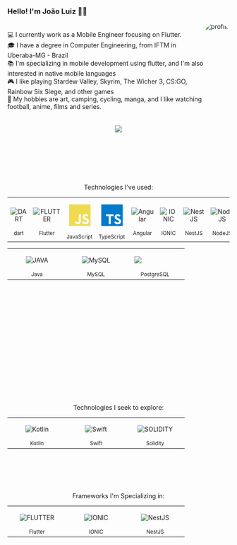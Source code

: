 ### Hello! I'm João Luiz 👋🏻

<img align="right" alt="profile" height="170" style="border-radius:50px;"
    src="https://i.imgur.com/RahqEBC.png?width=739&height=509">

<div style="display: inline_block;">

<br>
💻 I currently work as a Mobile Engineer focusing on Flutter.

<br>
🎓 I have a degree in Computer Engineering, from IFTM in Uberaba-MG - Brazil

<br>
📚 I'm specializing in mobile development using flutter, and I'm also interested in native mobile languages

<br>
🎮 I like playing Stardew Valley, Skyrim, The Wicher 3, CS:GO, Rainbow Six Siege, and other games

<br>
🎨 My hobbies are art, camping, cycling, manga, and I like watching football, anime, films and series.

<br>
<br>
<br>
<div align="center">
    <a href="https://www.linkedin.com/in/joão-luiz-gomes/" target="_blank"><img
            src="https://img.shields.io/badge/-LinkedIn-%230077B5?style=for-the-badge&logo=linkedin&logoColor=white"
            target="_blank"></a>
</div>


<br>
<br>

##
<br>
<br>

<div style="display: inline_block; margin-bottom: 14em;" align="center">
<p>Technologies I've used:</p>

<div>
  <table>
  <tr style="width=100%">
   <td align="center" width="120px">
                        <p>
                            <img align="center" alt="DART" height="50" width="auto"
                                src="https://cdn.jsdelivr.net/gh/devicons/devicon/icons/dart/dart-original.svg">
                        </p>
                        <small>dart</small>
                    </td>
  <td align="center" width="120px">
                        <p>
                            <img align="center" alt="FLUTTER" height="50" width="auto"
                                src="https://cdn.jsdelivr.net/gh/devicons/devicon/icons/flutter/flutter-original.svg">
                        </p>
                        <small>Flutter</small>
      
   <td align="center" width="120px">
                        <p>
                            <img align="center" alt="JS" height="50" width="auto"
                                src="https://raw.githubusercontent.com/devicons/devicon/master/icons/javascript/javascript-plain.svg">
                        </p>
                        <small>JavaScript</small>
                    </td>
 <td align="center" width="120px">
                        <p>
                            <img align="center" alt="TS" height="50" width="auto"
                                src="https://raw.githubusercontent.com/devicons/devicon/master/icons/typescript/typescript-plain.svg">
                        </p>
                        <small>TypeScript</small>
                    </td>
  

  <td align="center" width="120px">
                        <p>
                            <img align="center" alt="Angular" height="50" width="auto"
                                src="https://cdn.jsdelivr.net/gh/devicons/devicon/icons/angularjs/angularjs-original.svg">
                        </p>
                        <small>Angular</small>
                    </td>
      

      

  <td align="center" width="120px">
                        <p>
                            <img align="center" alt="IONIC" height="50" width="auto"
                                src="https://cdn.jsdelivr.net/gh/devicons/devicon/icons/ionic/ionic-original.svg">
                        </p>
                        <small>IONIC</small>
                    </td>


 <td align="center" width="120px">
                        <p>
                            <img align="center" alt="NestJS" height="50" width="auto"
                                src="https://cdn.jsdelivr.net/gh/devicons/devicon/icons/nestjs/nestjs-plain.svg" />
                        </p>
                        <small>NestJS</small>
                    </td>

  <td align="center" width="120px">
                        <p>
                            <img align="center" alt="NodeJS" height="50" width="auto"
                                src="https://cdn.jsdelivr.net/gh/devicons/devicon/icons/nodejs/nodejs-original.svg">
                        </p>
                        <small>NodeJS</small>
                    </td>

 

  </table>
      
   <table>
  <tr style="width=100%">
 
   <td align="center" width="120px !important">
                        <p>
                            <img align="center" alt="JAVA" height="50" width="auto"
                                src="https://cdn.jsdelivr.net/gh/devicons/devicon/icons/java/java-original.svg">
                        </p>
                        <small>Java</small>
                    </td>
    
  <td align="center" width="120px">
                        <p>
                            <img align="center" alt="MySQL" height="50" width="auto"
                                src="https://cdn.jsdelivr.net/gh/devicons/devicon/icons/mysql/mysql-original.svg">
                        </p>
                        <small>MySQL</small>
                    </td>
  

 


 
  <td align="center" width="120px">
                        <p>
                            <img align="center" alt="PostgreSQL" height="50" width="auto" style="color:white"
                                src="https://cdn.jsdelivr.net/gh/devicons/devicon/icons/postgresql/postgresql-original.svg">
                        </p>
                        <small>PostgreSQL</small>

 

  </table>   
</div>
</div>

<br>
<br>
<div style="display: inline_block; margin-top: 50px;" align="center">

<p>Technologies I seek to explore:</p>

  <table>
  <tr style="width=100%">
  
  <td align="center" width="120px">
    <p>
  <img align="center" alt="Kotlin" height="50" width="auto"
      src="https://cdn.jsdelivr.net/gh/devicons/devicon/icons/kotlin/kotlin-original.svg">
    </p>
    <small>Kotlin</small>
  </td>

  <td align="center" width="120px">
    <p>
  <img align="center" alt="Swift" height="50" width="auto"
      src="https://cdn.jsdelivr.net/gh/devicons/devicon/icons/swift/swift-original.svg">
    </p>
    <small>Swift</small>
  </td>

  <td align="center" width="120px">
    <p>
        <img align="center" alt="SOLIDITY" height="50" width="auto"
            src="https://cdn.jsdelivr.net/gh/devicons/devicon/icons/solidity/solidity-original.svg">
    </p>
    <small>Solidity</small>
  </td>

      

  </table>
</div>
</div>


<br>
<br>
<div style="display: inline_block; margin-top: 50px;" align="center">

<p>Frameworks I'm Specializing in:</p>

  <table>
  <tr style="width=100%">
       <td align="center" width="120px">
                        <p>
                            <img align="center" alt="FLUTTER" height="50" width="auto"
                                src="https://cdn.jsdelivr.net/gh/devicons/devicon/icons/flutter/flutter-original.svg">
                        </p>
                        <small>Flutter</small>
                    </td>
      
 <td align="center" width="120px">
                        <p>
                            <img align="center" alt="IONIC" height="50" width="auto"
                                src="https://cdn.jsdelivr.net/gh/devicons/devicon/icons/ionic/ionic-original.svg">
                        </p>
                        <small>IONIC</small>
                    </td>

  
  </td>
<td align="center" width="120px">
                        <p>
                            <img align="center" alt="NestJS" height="50" width="auto"
                                src="https://cdn.jsdelivr.net/gh/devicons/devicon/icons/nestjs/nestjs-plain.svg" />
                        </p>
                        <small>NestJS</small>
                    </td>
      
  </tr>
 
      

  </table>
</div>
</div>
